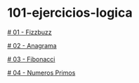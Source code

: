 # 101-ejercicios-logica

[# 01 - Fizzbuzz](https://github.com/gugliio/101-ejercicios-logica/pull/1)

[# 02 - Anagrama](https://github.com/gugliio/101-ejercicios-logica/pull/2)

[# 03 - Fibonacci](https://github.com/gugliio/101-ejercicios-logica/pull/3)

[# 04 - Numeros Primos](https://github.com/gugliio/101-ejercicios-logica/pull/4)